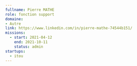 ```yaml
---
fullname: Pierre MATHE
role: fonction support 
domaine:
- Autre
link: https://www.linkedin.com/in/pierre-mathe-74544b151/
missions:
  - start: 2021-04-12
    end: 2021-10-11
    status: admin
startups:
  - itou
---
```


